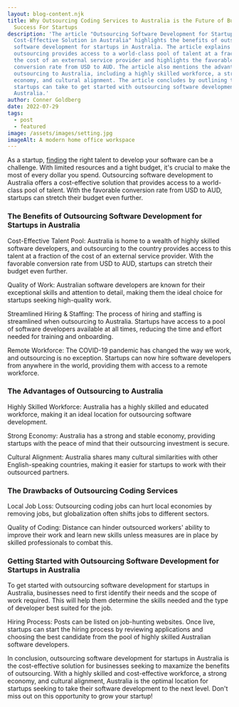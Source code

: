 ```yaml
---
layout: blog-content.njk
title: Why Outsourcing Coding Services to Australia is the Future of Business
  Success For Startups
description: 'The article "Outsourcing Software Development for Startups: The
  Cost-Effective Solution in Australia" highlights the benefits of outsourcing
  software development for startups in Australia. The article explains that
  outsourcing provides access to a world-class pool of talent at a fraction of
  the cost of an external service provider and highlights the favorable
  conversion rate from USD to AUD. The article also mentions the advantages of
  outsourcing to Australia, including a highly skilled workforce, a strong
  economy, and cultural alignment. The article concludes by outlining the steps
  startups can take to get started with outsourcing software development in
  Australia.'
author: Conner Goldberg
date: 2022-07-29
tags:
  - post
  - featured
image: /assets/images/setting.jpg
imageAlt: A modern home office workspace
---
```


As a startup, [finding](../../blog) the right talent to develop your software can be a challenge. With limited resources and a tight budget, it's crucial to make the most of every dollar you spend. Outsourcing software development to Australia offers a cost-effective solution that provides access to a world-class pool of talent. With the favorable conversion rate from USD to AUD, startups can stretch their budget even further.

### **The Benefits of Outsourcing Software Development for Startups in Australia**

Cost-Effective Talent Pool: Australia is home to a wealth of highly skilled software developers, and outsourcing to the country provides access to this talent at a fraction of the cost of an external service provider. With the favorable conversion rate from USD to AUD, startups can stretch their budget even further.

Quality of Work: Australian software developers are known for their exceptional skills and attention to detail, making them the ideal choice for startups seeking high-quality work.

Streamlined Hiring & Staffing: The process of hiring and staffing is streamlined when outsourcing to Australia. Startups have access to a pool of software developers available at all times, reducing the time and effort needed for training and onboarding.

Remote Workforce: The COVID-19 pandemic has changed the way we work, and outsourcing is no exception. Startups can now hire software developers from anywhere in the world, providing them with access to a remote workforce.

### The Advantages of Outsourcing to Australia

Highly Skilled Workforce: Australia has a highly skilled and educated workforce, making it an ideal location for outsourcing software development.

Strong Economy: Australia has a strong and stable economy, providing startups with the peace of mind that their outsourcing investment is secure.

Cultural Alignment: Australia shares many cultural similarities with other English-speaking countries, making it easier for startups to work with their outsourced partners.

### The Drawbacks of Outsourcing Coding Services

Local Job Loss: Outsourcing coding jobs can hurt local economies by removing jobs, but globalization often shifts jobs to different sectors.

Quality of Coding: Distance can hinder outsourced workers' ability to improve their work and learn new skills unless measures are in place by skilled professionals to combat this.

### Getting Started with Outsourcing Software Development for Startups in Australia

To get started with outsourcing software development for startups in Australia, businesses need to first identify their needs and the scope of work required. This will help them determine the skills needed and the type of developer best suited for the job.

Hiring Process: Posts can be listed on job-hunting websites. Once live, startups can start the hiring process by reviewing applications and choosing the best candidate from the pool of highly skilled Australian software developers.

In conclusion, outsourcing software development for startups in Australia is the cost-effective solution for businesses seeking to maxamize the benefits of outsourcing. With a highly skilled and cost-effective workforce, a strong economy, and cultural alignment, Australia is the optimal location for startups seeking to take their software development to the next level. Don't miss out on this opportunity to grow your startup!
